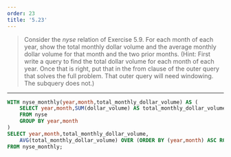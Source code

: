 ```yaml
---
order: 23
title: '5.23'
---
```

> Consider the _nyse_ relation of Exercise 5.9. For each month of each year,
> show the total monthly dollar volume and the average monthly dollar volume 
> for that month and the two prior months. (Hint: First write a query to find
> the total dollar volume for each month of each year. Once that is right, put
> that in the from clause of the outer query that solves the full problem. That 
> outer query will need windowing. The subquery does not.)

--------------------------------

```sql
WITH nyse_monthly(year,month,total_monthly_dollar_volume) AS (
    SELECT year,month,SUM(dollar_volume) AS total_monthly_dollar_volume
    FROM nyse
    GROUP BY year,month
) 
SELECT year,month,total_monthly_dollar_volume, 
    AVG(total_monthly_dollar_volume) OVER (ORDER BY (year,month) ASC ROWS 2 PRECEDING)
FROM nyse_monthly;
```